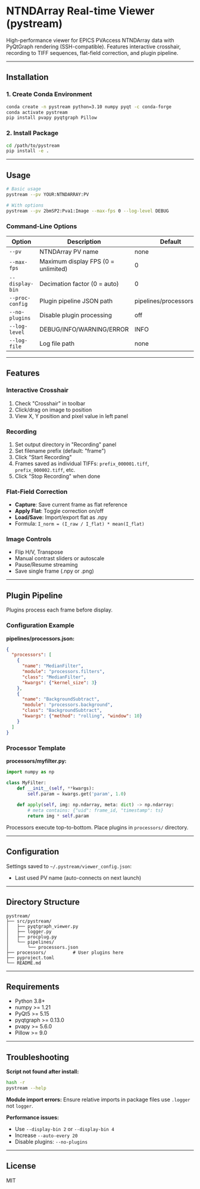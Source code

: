 # NTNDArray Real-time Viewer (pystream)

High-performance viewer for EPICS PVAccess NTNDArray data with PyQtGraph rendering (SSH-compatible). Features interactive crosshair, recording to TIFF sequences, flat-field correction, and plugin pipeline.

---

## Installation

### 1. Create Conda Environment
```bash
conda create -n pystream python=3.10 numpy pyqt -c conda-forge
conda activate pystream
pip install pvapy pyqtgraph Pillow
```

### 2. Install Package
```bash
cd /path/to/pystream
pip install -e .
```

---

## Usage
```bash
# Basic usage
pystream --pv YOUR:NTNDARRAY:PV

# With options
pystream --pv 2bmSP2:Pva1:Image --max-fps 0 --log-level DEBUG
```

### Command-Line Options

| Option | Description | Default |
| ------ | ----------- | ------- |
| `--pv` | NTNDArray PV name | none |
| `--max-fps` | Maximum display FPS (0 = unlimited) | 0 |
| `--display-bin` | Decimation factor (0 = auto) | 0 |
| `--proc-config` | Plugin pipeline JSON path | pipelines/processors.json |
| `--no-plugins` | Disable plugin processing | off |
| `--log-level` | DEBUG/INFO/WARNING/ERROR | INFO |
| `--log-file` | Log file path | none |

---

## Features

### Interactive Crosshair
1. Check "Crosshair" in toolbar
2. Click/drag on image to position
3. View X, Y position and pixel value in left panel

### Recording
1. Set output directory in "Recording" panel
2. Set filename prefix (default: "frame")
3. Click "Start Recording"
4. Frames saved as individual TIFFs: `prefix_000001.tiff`, `prefix_000002.tiff`, etc.
5. Click "Stop Recording" when done

### Flat-Field Correction
- **Capture**: Save current frame as flat reference
- **Apply Flat**: Toggle correction on/off
- **Load/Save**: Import/export flat as .npy
- Formula: `I_norm = (I_raw / I_flat) * mean(I_flat)`

### Image Controls
- Flip H/V, Transpose
- Manual contrast sliders or autoscale
- Pause/Resume streaming
- Save single frame (.npy or .png)

---

## Plugin Pipeline

Plugins process each frame before display.

### Configuration Example

**pipelines/processors.json:**
```json
{
  "processors": [
    {
      "name": "MedianFilter",
      "module": "processors.filters",
      "class": "MedianFilter",
      "kwargs": {"kernel_size": 3}
    },
    {
      "name": "BackgroundSubtract",
      "module": "processors.background",
      "class": "BackgroundSubtract",
      "kwargs": {"method": "rolling", "window": 10}
    }
  ]
}
```

### Processor Template

**processors/myfilter.py:**
```python
import numpy as np

class MyFilter:
    def __init__(self, **kwargs):
        self.param = kwargs.get('param', 1.0)
    
    def apply(self, img: np.ndarray, meta: dict) -> np.ndarray:
        # meta contains: {"uid": frame_id, "timestamp": ts}
        return img * self.param
```

Processors execute top-to-bottom. Place plugins in `processors/` directory.

---

## Configuration

Settings saved to `~/.pystream/viewer_config.json`:
- Last used PV name (auto-connects on next launch)

---

## Directory Structure
```
pystream/
├── src/pystream/
│   ├── pyqtgraph_viewer.py
│   ├── logger.py
│   ├── procplug.py
│   └── pipelines/
│       └── processors.json
├── processors/          # User plugins here
├── pyproject.toml
└── README.md
```

---

## Requirements

- Python 3.8+
- numpy >= 1.21
- PyQt5 >= 5.15
- pyqtgraph >= 0.13.0
- pvapy >= 5.6.0
- Pillow >= 9.0

---

## Troubleshooting

**Script not found after install:**
```bash
hash -r
pystream --help
```

**Module import errors:**
Ensure relative imports in package files use `.logger` not `logger`.

**Performance issues:**
- Use `--display-bin 2` or `--display-bin 4`
- Increase `--auto-every 20`
- Disable plugins: `--no-plugins`

---

## License

MIT
